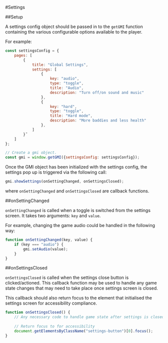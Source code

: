 #Settings

##Setup

A settings config object should be passed in to the `getGMI` function containing the various configurable options available to the player.

For example:

```js
const settingsConfig = {
    pages: [
        {
            title: "Global Settings",
            settings: [
                {
                    key: "audio",
                    type: "toggle",
                    title: "Audio",
                    description: "Turn off/on sound and music"
                },
                {
                    key: "hard",
                    type: "toggle",
                    title: "Hard mode",
                    description: "More baddies and less health"
                },
            ]
        }˜
    ]
};

// Create a gmi object.
const gmi = window.getGMI({settingsConfig: settingsConfig});
```

Once the GMI object has been initialized with the settings config, the settings pop up is triggered via the following call:

```js
gmi.showSettings(onSettingChanged, onSettingsClosed);
```

where `onSettingChanged` and `onSettingsClosed` are callback functions.

##onSettingChanged

`onSettingChanged` is called when a toggle is switched from the settings screen. It takes two arguments: `key` and `value`.

For example, changing the game audio could be handled in the following way:

```js
function onSettingChanged(key, value) {
    if (key === "audio") {
        gmi.setAudio(value);
    }
}
```

##onSettingsClosed

`onSettingsClosed` is called when the settings close button is clicked/actioned. This callback function may be used to handle any game state changes that may need to take place once settings screen is closed.

This callback should also return focus to the element that initialised the settings screen for accessibility compliance.

```js
function onSettingsClosed() {
    // Any necessary code to handle game state after settings is closed.
    
    // Return focus to for accessibility
    document.getElementsByClassName("settings-button")[0].focus();
}
```